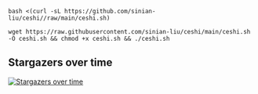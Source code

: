 ```
bash <(curl -sL https://github.com/sinian-liu/ceshi//raw/main/ceshi.sh)
```

```
wget https://raw.githubusercontent.com/sinian-liu/ceshi/main/ceshi.sh -O ceshi.sh && chmod +x ceshi.sh && ./ceshi.sh
```
## Stargazers over time
[![Stargazers over time](https://starchart.cc/MHSanaei/3x-ui.svg?variant=adaptive)](https://starchart.cc/MHSanaei/3x-ui)
